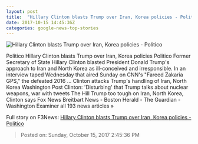 ```yaml
---
layout: post
title:  "Hillary Clinton blasts Trump over Iran, Korea policies - Politico"
date: 2017-10-15 14:45:36Z
categories: google-news-top-stories
---
```


![Hillary Clinton blasts Trump over Iran, Korea policies - Politico](http://static.politico.com/e1/e8/6f226ed84848beff187cdb616775/170913-hillary-clinton.jpg)

Politico Hillary Clinton blasts Trump over Iran, Korea policies Politico Former Secretary of State Hillary Clinton blasted President Donald Trump's approach to Iran and North Korea as ill-conceived and irresponsible. In an interview taped Wednesday that aired Sunday on CNN's "Fareed Zakaria GPS," the defeated 2016 ... Clinton attacks Trump's handling of Iran, North Korea Washington Post Clinton: 'Disturbing' that Trump talks about nuclear weapons, war with tweets The Hill Trump too tough on Iran, North Korea, Clinton says Fox News Breitbart News - Boston Herald - The Guardian - Washington Examiner all 193 news articles »


Full story on F3News: [Hillary Clinton blasts Trump over Iran, Korea policies - Politico](http://www.f3nws.com/n/fXhmNF)

> Posted on: Sunday, October 15, 2017 2:45:36 PM
